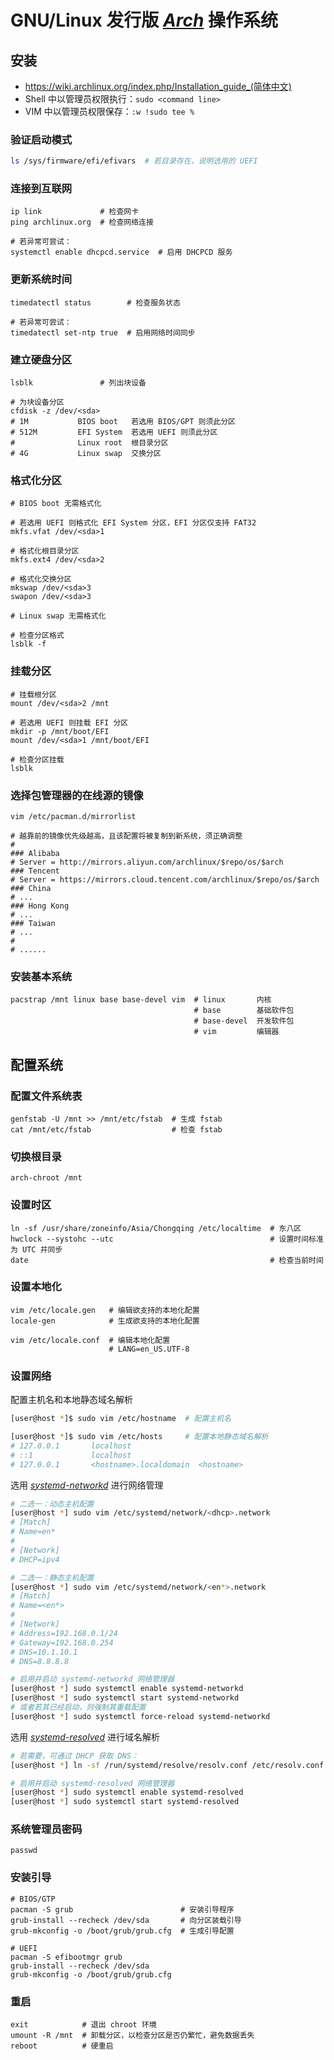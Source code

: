 # GNU/Linux 发行版 [*Arch*](https://archlinux.org/) 操作系统

## 安装

*   <https://wiki.archlinux.org/index.php/Installation_guide_(简体中文)>
*   Shell 中以管理员权限执行：`sudo <command line>`
*   VIM 中以管理员权限保存：`:w !sudo tee %`

### 验证启动模式

```sh
ls /sys/firmware/efi/efivars  # 若目录存在，说明选用的 UEFI
```

### 连接到互联网

```shell script
ip link             # 检查网卡
ping archlinux.org  # 检查网络连接

# 若异常可尝试：
systemctl enable dhcpcd.service  # 启用 DHCPCD 服务
```

### 更新系统时间

```shell script
timedatectl status        # 检查服务状态

# 若异常可尝试：
timedatectl set-ntp true  # 启用网络时间同步
```

### 建立硬盘分区

```shell script
lsblk               # 列出块设备

# 为块设备分区
cfdisk -z /dev/<sda>
# 1M           BIOS boot   若选用 BIOS/GPT 则须此分区
# 512M         EFI System  若选用 UEFI 则须此分区
#              Linux root  根目录分区
# 4G           Linux swap  交换分区
```

### 格式化分区

```shell script
# BIOS boot 无需格式化

# 若选用 UEFI 则格式化 EFI System 分区，EFI 分区仅支持 FAT32
mkfs.vfat /dev/<sda>1

# 格式化根目录分区
mkfs.ext4 /dev/<sda>2

# 格式化交换分区
mkswap /dev/<sda>3
swapon /dev/<sda>3

# Linux swap 无需格式化

# 检查分区格式
lsblk -f
```

### 挂载分区

```shell script
# 挂载根分区
mount /dev/<sda>2 /mnt

# 若选用 UEFI 则挂载 EFI 分区
mkdir -p /mnt/boot/EFI
mount /dev/<sda>1 /mnt/boot/EFI

# 检查分区挂载
lsblk
```

### 选择包管理器的在线源的镜像

```shell script
vim /etc/pacman.d/mirrorlist

# 越靠前的镜像优先级越高，且该配置将被复制到新系统，须正确调整
#
### Alibaba
# Server = http://mirrors.aliyun.com/archlinux/$repo/os/$arch
### Tencent
# Server = https://mirrors.cloud.tencent.com/archlinux/$repo/os/$arch
### China
# ...
### Hong Kong
# ...
### Taiwan
# ...
#
# ......
```

### 安装基本系统

```shell script
pacstrap /mnt linux base base-devel vim  # linux       内核
                                         # base        基础软件包
                                         # base-devel  开发软件包
                                         # vim         编辑器
```

## 配置系统

### 配置文件系统表

```shell script
genfstab -U /mnt >> /mnt/etc/fstab  # 生成 fstab
cat /mnt/etc/fstab                  # 检查 fstab
```

### 切换根目录

```shell script
arch-chroot /mnt
```

### 设置时区

```shell script
ln -sf /usr/share/zoneinfo/Asia/Chongqing /etc/localtime  # 东八区
hwclock --systohc --utc                                   # 设置时间标准为 UTC 并同步
date                                                      # 检查当前时间
```

### 设置本地化

```shell script
vim /etc/locale.gen   # 编辑欲支持的本地化配置
locale-gen            # 生成欲支持的本地化配置

vim /etc/locale.conf  # 编辑本地化配置
                      # LANG=en_US.UTF-8
```

### 设置网络

配置主机名和本地静态域名解析

```sh
[user@host *]$ sudo vim /etc/hostname  # 配置主机名

[user@host *]$ sudo vim /etc/hosts     # 配置本地静态域名解析
# 127.0.0.1       localhost
# ::1             localhost
# 127.0.0.1       <hostname>.localdomain  <hostname>
```

选用 [*systemd-networkd*](https://wiki.archlinux.org/index.php/Systemd-networkd) 进行网络管理

```sh
# 二选一：动态主机配置
[user@host *] sudo vim /etc/systemd/network/<dhcp>.network
# [Match]
# Name=en*
#
# [Network]
# DHCP=ipv4

# 二选一：静态主机配置
[user@host *] sudo vim /etc/systemd/network/<en*>.network
# [Match]
# Name=<en*>
#
# [Network]
# Address=192.168.0.1/24
# Gateway=192.168.0.254
# DNS=10.1.10.1
# DNS=8.8.8.8

# 启用并启动 systemd-networkd 网络管理器
[user@host *] sudo systemctl enable systemd-networkd
[user@host *] sudo systemctl start systemd-networkd
# 或者若其已经启动，则强制其重载配置
[user@host *] sudo systemctl force-reload systemd-networkd

```

选用 [*systemd-resolved*](https://wiki.archlinux.org/index.php/Systemd-resolved) 进行域名解析

```sh
# 若需要，可通过 DHCP 获取 DNS：
[user@host *] ln -sf /run/systemd/resolve/resolv.conf /etc/resolv.conf

# 启用并启动 systemd-resolved 网络管理器
[user@host *] sudo systemctl enable systemd-resolved
[user@host *] sudo systemctl start systemd-resolved
```

### 系统管理员密码

```shell script
passwd
```

### 安装引导

```shell script
# BIOS/GTP
pacman -S grub                        # 安装引导程序
grub-install --recheck /dev/sda       # 向分区装载引导
grub-mkconfig -o /boot/grub/grub.cfg  # 生成引导配置

# UEFI
pacman -S efibootmgr grub
grub-install --recheck /dev/sda
grub-mkconfig -o /boot/grub/grub.cfg
```

### 重启

```shell script
exit            # 退出 chroot 环境
umount -R /mnt  # 卸载分区，以检查分区是否仍繁忙，避免数据丢失
reboot          # 硬重启
```
